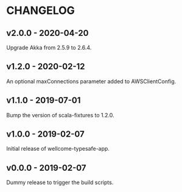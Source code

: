# CHANGELOG

## v2.0.0 - 2020-04-20

Upgrade Akka from 2.5.9 to 2.6.4.

## v1.2.0 - 2020-02-12

An optional maxConnections parameter added to AWSClientConfig.

## v1.1.0 - 2019-07-01

Bump the version of scala-fixtures to 1.2.0.

## v1.0.0 - 2019-02-07

Initial release of wellcome-typesafe-app.

## v0.0.0 - 2019-02-07

Dummy release to trigger the build scripts.
